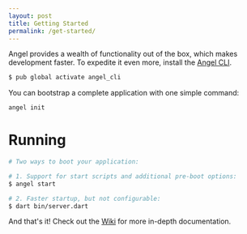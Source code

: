 ```yaml
---
layout: post
title: Getting Started
permalink: /get-started/
---
```

Angel provides a wealth of functionality out of the box, which makes development faster.
To expedite it even more, install the [Angel CLI](https://github.com/angel-dart/cli).

```bash
$ pub global activate angel_cli
```

You can bootstrap a complete application with one simple command:

```bash
angel init
```

# Running

```bash
# Two ways to boot your application:

# 1. Support for start scripts and additional pre-boot options:
$ angel start

# 2. Faster startup, but not configurable:
$ dart bin/server.dart
```

And that's it! Check out the [Wiki](https://github.com/angel-dart/angel/wiki)
for more in-depth documentation.